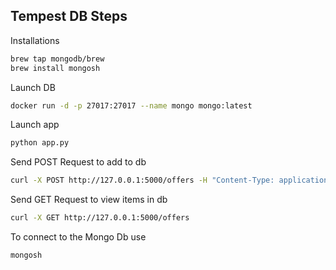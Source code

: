 ## Tempest DB Steps

Installations
```bash
brew tap mongodb/brew
brew install mongosh
```

Launch DB
```bash
docker run -d -p 27017:27017 --name mongo mongo:latest
```

Launch app
```bash
python app.py
```

Send POST Request to add to db
```bash
curl -X POST http://127.0.0.1:5000/offers -H "Content-Type: application/json" -d '{"restaurant": "Nav’s Noodles","description": "Buy 1 Get 1 Free on all noodles", "active": true, "expiration_date": "2026-01-01"}'
```

Send GET Request to view items in db
```bash
curl -X GET http://127.0.0.1:5000/offers
```

To connect to the Mongo Db use
```bash
mongosh
```

